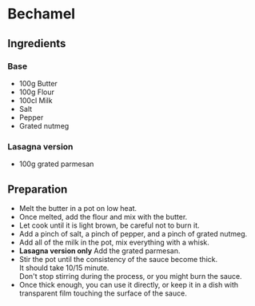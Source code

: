 # Bechamel

## Ingredients

### Base

- 100g Butter
- 100g Flour
- 100cl Milk
- Salt
- Pepper
- Grated nutmeg

### Lasagna version

- 100g grated parmesan

## Preparation

- Melt the butter in a pot on low heat.  
- Once melted, add the flour and mix with the butter.  
- Let cook until it is light brown, be careful not to burn it.  
- Add a pinch of salt, a pinch of pepper, and a pinch of grated nutmeg.  
- Add all of the milk in the pot, mix everything with a whisk.  
- **Lasagna version only** Add the grated parmesan.  
- Stir the pot until the consistency of the sauce become thick.  
It should take 10/15 minute.  
Don't stop stirring during the process, or you might burn the sauce.  
- Once thick enough, you can use it directly, or keep it in a dish with transparent film touching the surface of the sauce. 
